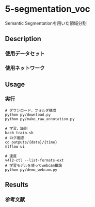 5-segmentation_voc
===
Semantic Segmentationを用いた領域分割

## Description
### 使用データセット

### 使用ネットワーク

## Usage
### 実行
```
# ダウンロード，フォルダ構成
python py/download.py
python py/make_raw_annotation.py

# 学習，識別
bash train.sh
# ログ確認
cd outputs/{date}/{time}
mlflow ui

# 速度
v4l2-ctl --list-formats-ext 
# 学習モデルを使ってwebcam推論
python py/demo_webcam.py
```

## Results

### 参考文献
